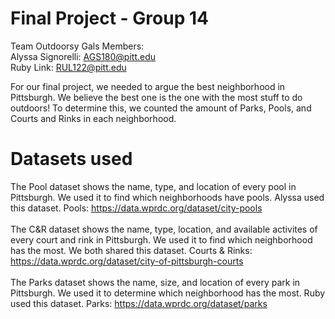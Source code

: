 # Final Project - Group 14

Team Outdoorsy Gals Members:<br>
Alyssa Signorelli: AGS180@pitt.edu
<br>
Ruby Link: RUL122@pitt.edu

For our final project, we needed to argue the best neighborhood in Pittsburgh. We believe the best one is the one with the most stuff to do outdoors! To determine this, we counted the amount of Parks, Pools, and Courts and Rinks in each neighborhood.

# Datasets used
The Pool dataset shows the name, type, and location of every pool in Pittsburgh. We used it to find which neighborhoods have pools. Alyssa used this dataset.
Pools: https://data.wprdc.org/dataset/city-pools <br>
<br>
The C&R dataset shows the name, type, location, and available activites of every court and rink in Pittsburgh. We used it to find which neighborhood has the most. We both shared this dataset.
Courts & Rinks: https://data.wprdc.org/dataset/city-of-pittsburgh-courts<br>
<br>
The Parks dataset shows the name, size, and location of every park in Pittsburgh. We used it to determine which neighborhood has the most. Ruby used this dataset.
Parks: https://data.wprdc.org/dataset/parks<br>

